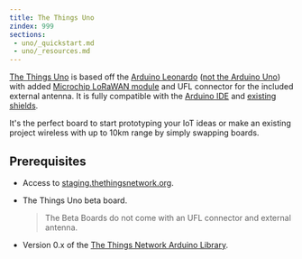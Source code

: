 ```yaml
---
title: The Things Uno
zindex: 999
sections:
 - uno/_quickstart.md
 - uno/_resources.md
---
```


<a href="https://shop.thethingsnetwork.com/index.php/product/the-things-uno/" target="_blank">The Things Uno</a> is based off the [Arduino Leonardo](https://www.arduino.cc/en/Guide/ArduinoLeonardoMicro) ([not the Arduino Uno](https://www.arduino.cc/en/Guide/ArduinoLeonardoMicro#toc9)) with added [Microchip LoRaWAN module](http://www.microchip.com/design-centers/wireless-connectivity/embedded-wireless/lora-technology) and UFL connector for the included external antenna. It is fully compatible with the [Arduino IDE](https://www.arduino.cc/en/Main/Software) and [existing shields](http://shieldlist.org/).

It's the perfect board to start prototyping your IoT ideas or make an existing project wireless with up to 10km range by simply swapping boards.

## Prerequisites

* Access to [staging.thethingsnetwork.org](https://staging.thethingsnetwork.org/).
* The Things Uno beta board.
    
    > The Beta Boards do not come with an UFL connector and external antenna.
    
* Version 0.x of the [The Things Network Arduino Library](https://github.com/thethingsnetwork/arduino-device-lib).